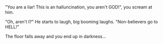 "You are a liar!
This is an halluncination, you aren't GOD!", you scream at him.

"Oh, aren't I?"
He starts to laugh, big booming laughs.
"Non-believers go to HELL!"

The floor falls away and you end up in darkness...
